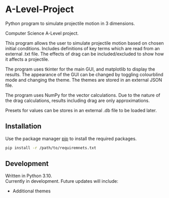 ﻿# A-Level-Project
Python program to simulate projectile motion in 3 dimensions.

Computer Science A-Level project.

This program allows the user to simulate projectile motion based on chosen initial conditions.
Includes definitions of key terms which are read from an external .txt file.
The effects of drag can be included/excluded to show how it affects a projectile.

The program uses tkinter for the main GUI, and matplotlib to display the results. 
The appearance of the GUI can be changed by toggling colourblind mode and changing the theme.
The themes are stored in an external JSON file.

The program uses NumPy for the vector calculations. Due to the nature of the drag calculations, results 
including drag are only approximations.

Presets for values can be stores in an external .db file to be loaded later.

## Installation
Use the package manager [pip](https://pip.pypa.io/en/stable/) to install the required packages.
```bash
pip install -r /path/to/requiremnets.txt
```

## Development
Written in Python 3.10.\
Currently in development.
Future updates will include:
<ul>
    <li>Additional themes
</ul>